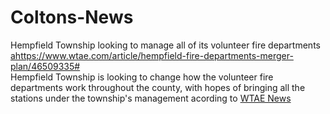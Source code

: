 # Coltons-News
Hempfield Township looking to manage all of its volunteer fire departments
<ahttps://www.wtae.com/article/hempfield-fire-departments-merger-plan/46509335#></a>
<br>Hempfield Township is looking to change how the volunteer fire departments work throughout the county, with hopes of bringing all the stations under the township's management acording to
<a href="https://www.wtae.com/article/hempfield-fire-departments-merger-plan/46509335#">WTAE News</a>
